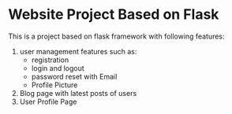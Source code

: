 # Website Project Based on Flask
This is a project based on flask framework with following features:
1. user management features such as:
   - registration
   - login and logout
   - password reset with Email
   - Profile Picture
2. Blog page with latest posts of users
3. User Profile Page
